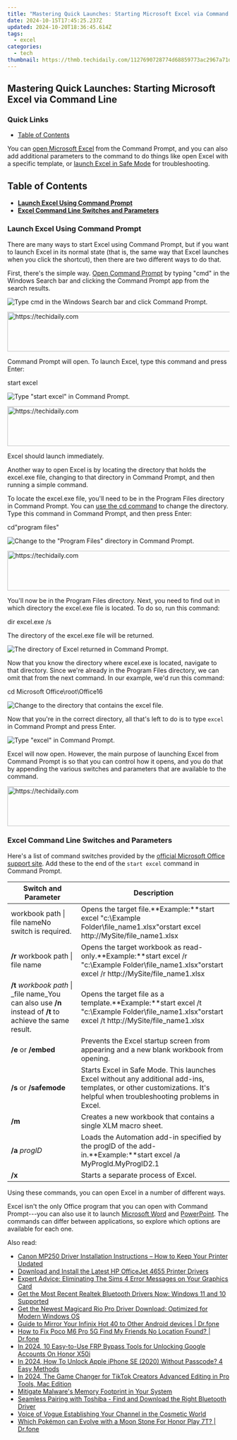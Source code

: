 ```yaml
---
title: "Mastering Quick Launches: Starting Microsoft Excel via Command Line"
date: 2024-10-15T17:45:25.237Z
updated: 2024-10-20T18:36:45.614Z
tags:
  - excel
categories:
  - tech
thumbnail: https://thmb.techidaily.com/1127690728774d68859773ac2967a71d9b05c7378c0abebd2da2f4a67474809a.jpg
---
```


## Mastering Quick Launches: Starting Microsoft Excel via Command Line

### Quick Links

* [Table of Contents](https://program-issues.techidaily.com/enhancing-experience-eliminating-lags-within-the-elder-scrolls-online-blackwood-fixes-applied/)

 You can [open Microsoft Excel](https://ai-vdieo-software.techidaily.com/updated-beyond-quik-exploring-the-best-pc-video-editing-software-for-gopro-users/) from the Command Prompt, and you can also add additional parameters to the command to do things like open Excel with a specific template, or [launch Excel in Safe Mode](https://facebook-video-share.techidaily.com/updated-in-2024-crafting-clearer-communication-the-art-of-adding-text-to-video-media/) for troubleshooting.

##  Table of Contents

* **[Launch Excel Using Command Prompt](https://tech-recovery.techidaily.com/how-to-enjoy-hulu-on-demand-with-your-lg-smart-television-easy-steps/)**
* **[Excel Command Line Switches and Parameters](https://ios-pokemon-go.techidaily.com/pokemon-go-no-gps-signal-heres-every-possible-solution-on-apple-iphone-15-pro-max-drfone-by-drfone-virtual-ios/)**

### Launch Excel Using Command Prompt

 There are many ways to start Excel using Command Prompt, but if you want to launch Excel in its normal state (that is, the same way that Excel launches when you click the shortcut), then there are two different ways to do that.

 First, there's the simple way. [Open Command Prompt](https://android-frp.techidaily.com/in-2024-step-by-step-tutorial-how-to-bypass-oppo-a78-frp-by-drfone-android/) by typing "cmd" in the Windows Search bar and clicking the Command Prompt app from the search results.

![Type cmd in the Windows Search bar and click Command Prompt.](https://static1.howtogeekimages.com/wordpress/wp-content/uploads/2021/07/Type-cmd-in-the-Windows-Search-bar-and-click-Command-Prompt..png) 

<!-- affiliate ads begin -->
<a href="https://aligracehair.sjv.io/c/5597632/1948909/19272" target="_top" id="1948909">
  <img src="//a.impactradius-go.com/display-ad/19272-1948909" border="0" alt="https://techidaily.com" width="728" height="90"/>
</a>
<img height="0" width="0" src="https://aligracehair.sjv.io/i/5597632/1948909/19272" style="position:absolute;visibility:hidden;" border="0" />
<!-- affiliate ads end -->

 Command Prompt will open. To launch Excel, type this command and press Enter:

start excel

![Type "start excel" in Command Prompt.](https://static1.howtogeekimages.com/wordpress/wp-content/uploads/2021/07/Type-start-excel-in-Command-Prompt.-1.png) 

<!-- affiliate ads begin -->
<a href="https://appsumo.8odi.net/c/5597632/2111994/7443" target="_top" id="2111994">
  <img src="//a.impactradius-go.com/display-ad/7443-2111994" border="0" alt="https://techidaily.com" width="728" height="90"/>
</a>
<img height="0" width="0" src="https://appsumo.8odi.net/i/5597632/2111994/7443" style="position:absolute;visibility:hidden;" border="0" />
<!-- affiliate ads end -->

 Excel should launch immediately.

 Another way to open Excel is by locating the directory that holds the excel.exe file, changing to that directory in Command Prompt, and then running a simple command.

 To locate the excel.exe file, you'll need to be in the Program Files directory in Command Prompt. You can [use the cd command](https://extra-information.techidaily.com/quick-and-easy-iphone-burst-techniques/) to change the directory. Type this command in Command Prompt, and then press Enter:

cd\"program files"

![Change to the "Program Files" directory in Command Prompt.](https://static1.howtogeekimages.com/wordpress/wp-content/uploads/2021/07/Change-to-the-Program-Files-directory-in-Command-Prompt..png) 

<!-- affiliate ads begin -->
<a href="https://appsumo.8odi.net/c/5597632/2094483/7443" target="_top" id="2094483">
  <img src="//a.impactradius-go.com/display-ad/7443-2094483" border="0" alt="https://techidaily.com" width="728" height="90"/>
</a>
<img height="0" width="0" src="https://appsumo.8odi.net/i/5597632/2094483/7443" style="position:absolute;visibility:hidden;" border="0" />
<!-- affiliate ads end -->

 You'll now be in the Program Files directory. Next, you need to find out in which directory the excel.exe file is located. To do so, run this command:

dir excel.exe /s

 The directory of the excel.exe file will be returned.

![The directory of Excel returned in Command Prompt.](https://static1.howtogeekimages.com/wordpress/wp-content/uploads/2021/07/The-directory-of-Excel..png) 

 Now that you know the directory where excel.exe is located, navigate to that directory. Since we're already in the Program Files directory, we can omit that from the next command. In our example, we'd run this command:

cd Microsoft Office\root\Office16

![Change to the directory that contains the excel file.](https://static1.howtogeekimages.com/wordpress/wp-content/uploads/2021/07/Change-to-the-directory-that-contains-the-excel-file..png) 

 Now that you're in the correct directory, all that's left to do is to type `excel` in Command Prompt and press Enter.

![Type "excel" in Command Prompt.](https://static1.howtogeekimages.com/wordpress/wp-content/uploads/2021/07/Type-excel-in-Command-Prompt..png) 

 Excel will now open. However, the main purpose of launching Excel from Command Prompt is so that you can control how it opens, and you do that by appending the various switches and parameters that are available to the command.

<!-- affiliate ads begin -->
<a href="https://ephamedtechinc.pxf.io/c/5597632/2130532/26400" target="_top" id="2130532">
  <img src="//a.impactradius-go.com/display-ad/26400-2130532" border="0" alt="https://techidaily.com" width="728" height="90"/>
</a>
<img height="0" width="0" src="https://ephamedtechinc.pxf.io/i/5597632/2130532/26400" style="position:absolute;visibility:hidden;" border="0" />
<!-- affiliate ads end -->

### Excel Command Line Switches and Parameters

 Here's a list of command switches provided by the [official Microsoft Office support site](https://support.microsoft.com/en-us/office/command-line-switches-for-microsoft-office-products-079164cd-4ef5-4178-b235-441737deb3a6#ID0EAABAAA=Excel). Add these to the end of the `start excel` command in Command Prompt.

| **Switch and Parameter**                                                                                   | **Description**                                                                                                                                                         |
| ---------------------------------------------------------------------------------------------------------- | ----------------------------------------------------------------------------------------------------------------------------------------------------------------------- |
| workbook path \| file nameNo switch is required.                                                           | Opens the target file.**Example:**start excel "c:\\Example Folder\\file\_name1.xlsx"orstart excel http://MySite/file\_name1.xlsx                                        |
| **/r** workbook path \| file name                                                                          | Opens the target workbook as read-only.**Example:**start excel /r "c:\\Example Folder\\file\_name1.xlsx"orstart excel /r http://MySite/file\_name1.xlsx                 |
| **/t** _workbook path_ \| _file name_You can also use **/n** instead of **/t** to achieve the same result. | Opens the target file as a template.**Example:**start excel /t "c:\\Example Folder\\file\_name1.xlsx"orstart excel /t http://MySite/file\_name1.xlsx                    |
| **/e** or **/embed**                                                                                       | Prevents the Excel startup screen from appearing and a new blank workbook from opening.                                                                                 |
| **/s** or **/safemode**                                                                                    | Starts Excel in Safe Mode. This launches Excel without any additional add-ins, templates, or other customizations. It's helpful when troubleshooting problems in Excel. |
| **/m**                                                                                                     | Creates a new workbook that contains a single XLM macro sheet.                                                                                                          |
| **/a** _progID_                                                                                            | Loads the Automation add-in specified by the progID of the add-in.**Example:**start excel /a MyProgId.MyProgID2.1                                                       |
| **/x**                                                                                                     | Starts a separate process of Excel.                                                                                                                                     |

 Using these commands, you can open Excel in a number of different ways.

 Excel isn't the only Office program that you can open with Command Prompt---you can also use it to launch [Microsoft Word](https://ai-video-apps.techidaily.com/new-2024-approved-uncover-the-best-green-screen-software-for-mac-video-editing/) and [PowerPoint](https://android-location-track.techidaily.com/top-10-telegram-spy-tools-on-vivo-s17-for-parents-drfone-by-drfone-virtual-android/). The commands can differ between applications, so explore which options are available for each one.

<ins class="adsbygoogle"
     style="display:block"
     data-ad-format="autorelaxed"
     data-ad-client="ca-pub-7571918770474297"
     data-ad-slot="1223367746"></ins>

<ins class="adsbygoogle"
     style="display:block"
     data-ad-client="ca-pub-7571918770474297"
     data-ad-slot="8358498916"
     data-ad-format="auto"
     data-full-width-responsive="true"></ins>

<span class="atpl-alsoreadstyle">Also read:</span>
<div><ul>
<li><a href="https://win-dash.techidaily.com/canon-mp250-driver-installation-instructions-how-to-keep-your-printer-updated/"><u>Canon MP250 Driver Installation Instructions – How to Keep Your Printer Updated</u></a></li>
<li><a href="https://win-dash.techidaily.com/1722976390532-download-and-install-the-latest-hp-officejet-4655-printer-drivers/"><u>Download and Install the Latest HP OfficeJet 4655 Printer Drivers</u></a></li>
<li><a href="https://win-blog.techidaily.com/expert-advice-eliminating-the-sims-4-error-messages-on-your-graphics-card/"><u>Expert Advice: Eliminating The Sims 4 Error Messages on Your Graphics Card</u></a></li>
<li><a href="https://win-dash.techidaily.com/get-the-most-recent-realtek-bluetooth-drivers-now-windows-11-and-10-supported/"><u>Get the Most Recent Realtek Bluetooth Drivers Now: Windows 11 and 10 Supported</u></a></li>
<li><a href="https://win-dash.techidaily.com/get-the-newest-magicard-rio-pro-driver-download-optimized-for-modern-windows-os/"><u>Get the Newest Magicard Rio Pro Driver Download: Optimized for Modern Windows OS</u></a></li>
<li><a href="https://screen-mirror.techidaily.com/guide-to-mirror-your-infinix-hot-40-to-other-android-devices-drfone-by-drfone-android/"><u>Guide to Mirror Your Infinix Hot 40 to Other Android devices | Dr.fone</u></a></li>
<li><a href="https://fake-location.techidaily.com/how-to-fix-poco-m6-pro-5g-find-my-friends-no-location-found-drfone-by-drfone-virtual-android/"><u>How to Fix Poco M6 Pro 5G Find My Friends No Location Found? | Dr.fone</u></a></li>
<li><a href="https://unlock-android.techidaily.com/in-2024-10-easy-to-use-frp-bypass-tools-for-unlocking-google-accounts-on-honor-x50i-by-drfone-android/"><u>In 2024, 10 Easy-to-Use FRP Bypass Tools for Unlocking Google Accounts On Honor X50i</u></a></li>
<li><a href="https://ios-unlock.techidaily.com/in-2024-how-to-unlock-apple-iphone-se-2020-without-passcode-4-easy-methods-by-drfone-ios/"><u>In 2024, How To Unlock Apple iPhone SE (2020) Without Passcode? 4 Easy Methods</u></a></li>
<li><a href="https://tiktok-video-files.techidaily.com/in-2024-the-game-changer-for-tiktok-creators-advanced-editing-in-pro-tools-mac-edition/"><u>In 2024, The Game Changer for TikTok Creators Advanced Editing in Pro Tools, Mac Edition</u></a></li>
<li><a href="https://win11-tips.techidaily.com/mitigate-malwares-memory-footprint-in-your-system/"><u>Mitigate Malware's Memory Footprint in Your System</u></a></li>
<li><a href="https://win-dash.techidaily.com/seamless-pairing-with-toshiba-find-and-download-the-right-bluetooth-driver/"><u>Seamless Pairing with Toshiba - Find and Download the Right Bluetooth Driver</u></a></li>
<li><a href="https://youtube-lab.techidaily.com/-of-vogue-establishing-your-channel-in-the-cosmetic-world/"><u>Voice of Vogue Establishing Your Channel in the Cosmetic World</u></a></li>
<li><a href="https://pokemon-go-android.techidaily.com/which-pokemon-can-evolve-with-a-moon-stone-for-honor-play-7t-drfone-by-drfone-virtual-android/"><u>Which Pokémon can Evolve with a Moon Stone For Honor Play 7T? | Dr.fone</u></a></li>
</ul></div>

